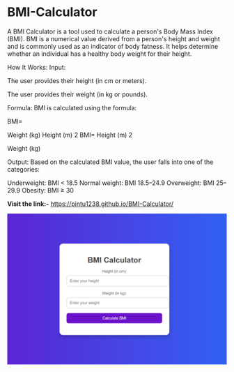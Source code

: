 # BMI-Calculator

A BMI Calculator is a tool used to calculate a person's Body Mass Index (BMI). BMI is a numerical value derived from a person's height and weight and is commonly used as an indicator of body fatness. It helps determine whether an individual has a healthy body weight for their height.

How It Works:
Input:

The user provides their height (in cm or meters).

The user provides their weight (in kg or pounds).

Formula: BMI is calculated using the formula:

BMI= 

Weight (kg)
Height (m)
2
BMI= 
Height (m) 
2
 
Weight (kg)
​
 
Output: Based on the calculated BMI value, the user falls into one of the categories:

Underweight: BMI < 18.5
Normal weight: BMI 18.5–24.9
Overweight: BMI 25–29.9
Obesity: BMI ≥ 30



**Visit the link:-** https://pintu1238.github.io/BMI-Calculator/

![Preview Image](BMI_Calculator.png)
